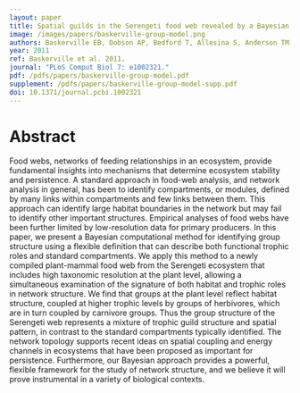 ```yaml
---
layout: paper
title: Spatial guilds in the Serengeti food web revealed by a Bayesian group model
image: /images/papers/baskerville-group-model.png
authors: Baskerville EB, Dobson AP, Bedford T, Allesina S, Anderson TM, Pascual M.
year: 2011
ref: Baskerville et al. 2011.
journal: "PLoS Comput Biol 7: e1002321."
pdf: /pdfs/papers/baskerville-group-model.pdf
supplement: /pdfs/papers/baskerville-group-model-supp.pdf
doi: 10.1371/journal.pcbi.1002321 
---
```


# Abstract

Food webs, networks of feeding relationships in an ecosystem, provide fundamental insights into mechanisms that determine ecosystem stability and persistence. A standard approach in food-web analysis, and network analysis in general, has been to identify compartments, or modules, defined by many links within compartments and few links between them. This approach can identify large habitat boundaries in the network but may fail to identify other important structures. Empirical analyses of food webs have been further limited by low-resolution data for primary producers. In this paper, we present a Bayesian computational method for identifying group structure using a flexible definition that can describe both functional trophic roles and standard compartments. We apply this method to a newly compiled plant-mammal food web from the Serengeti ecosystem that includes high taxonomic resolution at the plant level, allowing a simultaneous examination of the signature of both habitat and trophic roles in network structure. We find that groups at the plant level reflect habitat structure, coupled at higher trophic levels by groups of herbivores, which are in turn coupled by carnivore groups. Thus the group structure of the Serengeti web represents a mixture of trophic guild structure and spatial pattern, in contrast to the standard compartments typically identified. The network topology supports recent ideas on spatial coupling and energy channels in ecosystems that have been proposed as important for persistence. Furthermore, our Bayesian approach provides a powerful, flexible framework for the study of network structure, and we believe it will prove instrumental in a variety of biological contexts.